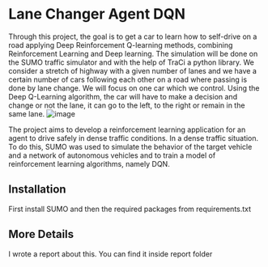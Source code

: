 # Lane Changer Agent DQN
Through this project, the goal is to get a car to learn how to self-drive on a road applying Deep Reinforcement Q-learning methods, combining Reinforcement Learning and Deep learning. The simulation will be done on the SUMO traffic simulator and with the help of TraCi a python library.
We consider a stretch of highway with a given number of lanes and we have a certain number of cars following each other on a road where passing is done by lane change. We will focus on one car which we control. Using the Deep Q-Learning algorithm, the car will have to make a decision and change or not the lane, it can go to the left, to the right or remain in the same lane.
![image](https://user-images.githubusercontent.com/17782939/151021971-2f9277f6-f2ce-4fce-b04c-710724de0007.png)

The project aims to develop a reinforcement learning application for an agent to drive safely in dense traffic conditions. In a dense traffic situation. To do this, SUMO was used to simulate the behavior of the target vehicle and a network of autonomous vehicles and to train a model of reinforcement learning algorithms, namely DQN.

## Installation
First install SUMO and then the required packages from requirements.txt

## More Details 
I wrote a report about this. You can find it inside report folder
